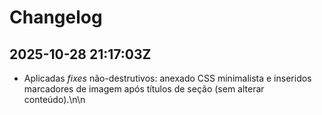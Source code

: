 # Changelog

## 2025-10-28 21:17:03Z
- Aplicadas *fixes* não-destrutivos: anexado CSS minimalista e inseridos marcadores de imagem após títulos de seção (sem alterar conteúdo).\n\n